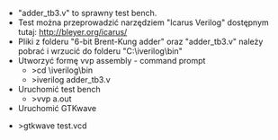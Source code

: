 * "adder_tb3.v" to sprawny test bench. 
* Test można przeprowadzić narzędziem "Icarus Verilog" dostępnym tutaj:  http://bleyer.org/icarus/ 
* Pliki z folderu "6-bit Brent-Kung adder" oraz "adder_tb3.v" należy pobrać i wrzucić do folderu "C:\iverilog\bin"
* Utworzyć formę vvp assembly - command prompt
  + &gt;cd \iverilog\bin
  + &gt;iverilog   adder_tb3.v
* Uruchomić test bench
  + &gt;vvp a.out
 * Uruchomić GTKwave
  + &gt;gtkwave test.vcd

    
